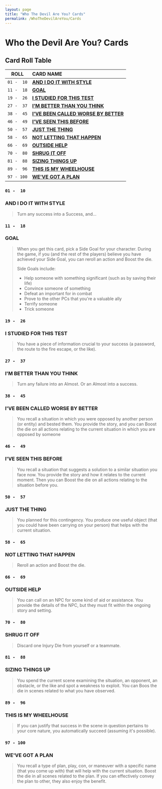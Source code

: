 ```yaml
---
layout: page
title: "Who The Devil Are You? Cards"
permalink: /WhoTheDevilAreYou/Cards
---
```


# Who the Devil Are You? Cards


## Card Roll Table

|  **ROLL**  |            **CARD NAME**                                                                                                  |
| :-------:  | :-----------------------------------------------------------------------------------------------------------------------  |  
| `01 -  10` | **[AND I DO IT WITH STYLE](https://nicolii.github.io/WhoTheDevilAreYou/Cards#and-i-do-it-with-style)**                    |  
| `11 -  18` | **[GOAL](https://nicolii.github.io/WhoTheDevilAreYou/Cards#goal)**                                                        |
| `19 -  26` | **[I STUDIED FOR THIS TEST](https://nicolii.github.io/WhoTheDevilAreYou/Cards#i-studied-for-this-test)**                  |
| `27 -  37` | **[I'M BETTER THAN YOU THINK](https://nicolii.github.io/WhoTheDevilAreYou/Cards#im-better-than-you-think)**               |
| `38 -  45` | **[I'VE BEEN CALLED WORSE BY BETTER](https://nicolii.github.io/WhoTheDevilAreYou/Cards#ive-been-called-worse-by-better)** |
| `46 -  49` | **[I'VE SEEN THIS BEFORE](https://nicolii.github.io/WhoTheDevilAreYou/Cards#ive-seen-this-before)**                       |
| `50 -  57` | **[JUST THE THING](https://nicolii.github.io/WhoTheDevilAreYou/Cards#just-the-thing)**                                    |
| `58 -  65` | **[NOT LETTING THAT HAPPEN](https://nicolii.github.io/WhoTheDevilAreYou/Cards#not-letting-that-happen)**                  |
| `66 -  69` | **[OUTSIDE HELP](https://nicolii.github.io/WhoTheDevilAreYou/Cards#outside-help)**                                        |
| `70 -  80` | **[SHRUG IT OFF](https://nicolii.github.io/WhoTheDevilAreYou/Cards#shrug-it-off)**                                        |
| `81 -  88` | **[SIZING THINGS UP](https://nicolii.github.io/WhoTheDevilAreYou/Cards#sizing-things-up)**                                |
| `89 -  96` | **[THIS IS MY WHEELHOUSE](https://nicolii.github.io/WhoTheDevilAreYou/Cards#this-is-my-wheelhouse)**                      |
| `97 - 100` | **[WE'VE GOT A PLAN](https://nicolii.github.io/WhoTheDevilAreYou/Cards#weve-got-a-plan)**                                 |


### `01 -  10`  
### **AND I DO IT WITH STYLE**

> Turn any success into a Success, and...


### `11 -  18`  
### **GOAL**

> When you get this card, pick a Side Goal for your character. During the game, if you (and the rest of the players) believe you have achieved your Side Goal, you can reroll an action and Boost the die.
> 
> Side Goals include:
> 
> - Help someone with something significant (such as by saving their life)
> - Convince someone of something
> - Defeat an important for in combat
> - Prove to the other PCs that you're a valuable ally
> - Terrify someone
> - Trick someone


### `19 -  26`  
### **I STUDIED FOR THIS TEST**

> You have a piece of information crucial to your success (a password, the route to the fire escape, or the like).


### `27 -  37`  
### **I'M BETTER THAN YOU THINK**

> Turn any failure into an Almost. Or an Almost into a success.


### `38 -  45`  
### **I'VE BEEN CALLED WORSE BY BETTER**

> You recall a situation in which you were opposed by another person (or entity) and bested them. You provide the story, and you can Boost the die on all actions relating to the current situation in which you are opposed by someone


### `46 -  49`  
### **I'VE SEEN THIS BEFORE**

> You recall a situation that suggests a solution to a similar situation you face now. You provide the story and how it relates to the current moment. Then you can Boost the die on all actions relating to the situation before you.

### `50 -  57`
### **JUST THE THING**

> You planned for this contingency. You produce one useful object (that you could have been carrying on your person) that helps with the current situation.


### `58 -  65`
### **NOT LETTING THAT HAPPEN**

> Reroll an action and Boost the die.


### `66 -  69`
### **OUTSIDE HELP**

> You can call on an NPC for some kind of aid or assistance. You provide the details of the NPC, but they must fit within the ongoing story and setting.


### `70 -  80`
### **SHRUG IT OFF**

> Discard one Injury Die from yourself or a teammate.


### `81 -  88`
### **SIZING THINGS UP**

> You spend the current scene examining the situation, an opponent, an obstacle, or the like and spot a weakness to exploit. You can Boos the die in scenes related to what you have observed.


### `89 -  96`
### **THIS IS MY WHEELHOUSE**

> If you can justify that success in the scene in question pertains to your core nature, you automatically succeed (assuming it's possible).


### `97 - 100`
### **WE'VE GOT A PLAN**

> You recall a type of plan, play, con, or maneuver with a specific name (that you come up with) that will help with the current situation. Boost the die in all scenes related to the plan. If you can effectively convey the plan to other, they also enjoy the benefit.